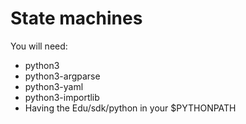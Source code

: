 State machines
==============

You will need:

* python3
* python3-argparse
* python3-yaml
* python3-importlib
* Having the Edu/sdk/python in your $PYTHONPATH
